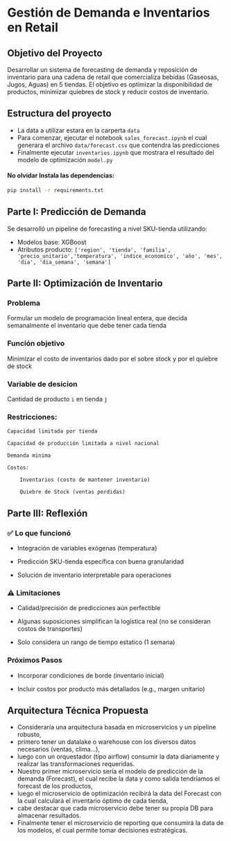 # Gestión de Demanda e Inventarios en Retail

## Objetivo del Proyecto

Desarrollar un sistema de forecasting de demanda y reposición de inventario para una cadena de retail que comercializa bebidas (Gaseosas, Jugos, Aguas) en 5 tiendas. El objetivo es optimizar la disponibilidad de productos, minimizar quiebres de stock y reducir costos de inventario.  

## Estructura del proyecto

- La data a utilizar estara en la carperta `data`
- Para comenzar, ejecutar el notebook `sales_forecast.ipynb` el cual generara el archivo `data/forecast.csv` que contendra las predicciones
- Finalmente ejecutar `inventarios.ipynb` que mostrara el resultado del modelo de optimización `model.py`

#### No olvidar Instala las dependencias:

```bash
pip install -r requirements.txt
```

## Parte I: Predicción de Demanda

Se desarrolló un pipeline de forecasting a nivel SKU-tienda utilizando:

   - Modelos base: XGBoost
   - Atributos producto: `['region', 'tienda', 'familia', 'precio_unitario','temperatura', 'indice_economico', 'año', 'mes', 'dia', 'dia_semana', 'semana']`  


## Parte II: Optimización de Inventario

### Problema  

Formular un modelo de programación lineal entera, que decida semanalmente el inventario que debe tener cada tienda 

### Función objetivo

Minimizar el costo de inventarios dado por el sobre stock y por el quiebre de stock

### Variable de desicion

Cantidad de producto `i` en tienda `j`

### Restricciones:

    Capacidad limitada por tienda

    Capacidad de producción limitada a nivel nacional

    Demanda minima

    Costos:

        Inventarios (costo de mantener inventario)

        Quiebre de Stock (ventas perdidas)


## Parte III: Reflexión

### ✅ Lo que funcionó

 - Integración de variables exógenas (temperatura)  

 - Predicción SKU-tienda específica con buena granularidad  

 - Solución de inventario interpretable para operaciones  

### ⚠️ Limitaciones

 - Calidad/precisión de predicciones aún perfectible  

 - Algunas suposiciones simplifican la logística real (no se consideran costos de transportes)  

 - Solo considera un rango de tiempo estatico (1 semana)  

### Próximos Pasos

 - Incorporar condiciones de borde (inventario inicial)  

 - Incluir costos por producto más detallados (e.g., margen unitario)  

## Arquitectura Técnica Propuesta

- Consideraría una arquitectura basada en microservicios y un pipeline robusto, 
- primero tener un datalake o warehouse con los diversos datos necesarios (ventas, clima...),
- luego con un orquestador (tipo airflow) consumir la data diariamente y realizar las transformaciones requeridas.
- Nuestro primer microservicio sería el modelo de predicción de la demanda (Forecast), el cual recibe la data y como salida tendríamos el forecast de los productos,
- luego el microservicio de optimización recibirá la data del Forecast con la cual calculará el inventario óptimo de cada tienda, 
- cabe destacar que cada microservicio debe tener su propia DB para almacenar resultados.
- Finalmente tener el microservicio de reporting que consumirá la data de los modelos, el cual permite tomar decisiones estratégicas.
